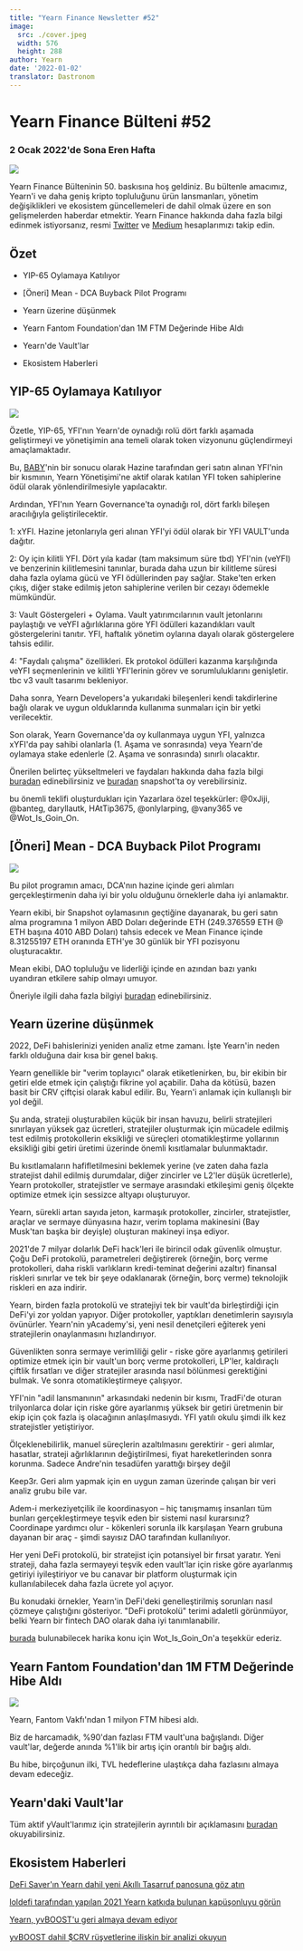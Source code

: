```yaml
---
title: "Yearn Finance Newsletter #52"
image:
  src: ./cover.jpeg
  width: 576
  height: 288
author: Yearn
date: '2022-01-02'
translator: Dastronom
---
```


# Yearn Finance Bülteni #52

### 2 Ocak 2022'de Sona Eren Hafta

![](/_posts/_newsletters/Yearn-Finance-Newsletter-52/cover.jpeg?w=880&h=440)

Yearn Finance Bülteninin 50. baskısına hoş geldiniz. Bu bültenle amacımız, Yearn'i ve daha geniş kripto topluluğunu ürün lansmanları, yönetim değişiklikleri ve ekosistem güncellemeleri de dahil olmak üzere en son gelişmelerden haberdar etmektir. Yearn Finance hakkında daha fazla bilgi edinmek istiyorsanız, resmi [Twitter](https://twitter.com/iearnfinance) ve [Medium](https://medium.com/iearn) hesaplarımızı takip edin.

## Özet

- YIP-65 Oylamaya Katılıyor

- [Öneri] Mean - DCA Buyback Pilot Programı

- Yearn üzerine düşünmek

- Yearn Fantom Foundation'dan 1M FTM Değerinde Hibe Aldı

- Yearn'de Vault'lar

- Ekosistem Haberleri

## YIP-65 Oylamaya Katılıyor

![](/_posts/_newsletters/Yearn-Finance-Newsletter-52/image2.jpg?w=980&h=871)

Özetle, YIP-65, YFI'nın Yearn'de oynadığı rolü dört farklı aşamada geliştirmeyi ve yönetişimin ana temeli olarak token vizyonunu güçlendirmeyi amaçlamaktadır.

Bu, [BABY](https://yips.yearn.finance/YIPS/yip-56)'nin bir sonucu olarak Hazine tarafından geri satın alınan YFI'nin bir kısmının, Yearn Yönetişimi'ne aktif olarak katılan YFI token sahiplerine ödül olarak yönlendirilmesiyle yapılacaktır.

Ardından, YFI'nın Yearn Governance'ta oynadığı rol, dört farklı bileşen aracılığıyla geliştirilecektir.

1: xYFI. Hazine jetonlarıyla geri alınan YFI'yi ödül olarak bir YFI VAULT'unda dağıtır.

2: Oy için kilitli YFI. Dört yıla kadar (tam maksimum süre tbd) YFI'nin (veYFI) ve benzerinin kilitlemesini tanınlar, burada daha uzun bir kilitleme süresi daha fazla oylama gücü ve YFI ödüllerinden pay sağlar. Stake'ten erken çıkış, diğer stake edilmiş jeton sahiplerine verilen bir cezayı ödemekle mümkündür.

3: Vault Göstergeleri + Oylama. Vault yatırımcılarının vault jetonlarını paylaştığı ve veYFI ağırlıklarına göre YFI ödülleri kazandıkları vault göstergelerini tanıtır. YFI, haftalık yönetim oylarına dayalı olarak göstergelere tahsis edilir.

4: "Faydalı çalışma" özellikleri. Ek protokol ödülleri kazanma karşılığında veYFI seçmenlerinin ve kilitli YFI'lerinin görev ve sorumluluklarını genişletir. tbc v3 vault tasarımı bekleniyor.

Daha sonra, Yearn Developers'a yukarıdaki bileşenleri kendi takdirlerine bağlı olarak ve uygun olduklarında kullanıma sunmaları için bir yetki verilecektir.

Son olarak, Yearn Governance'da oy kullanmaya uygun YFI, yalnızca xYFI'da pay sahibi olanlarla (1. Aşama ve sonrasında) veya Yearn'de oylamaya stake edenlerle (2. Aşama ve sonrasında) sınırlı olacaktır.

Önerilen belirteç yükseltmeleri ve faydaları hakkında daha fazla bilgi [buradan](https://gov.yearn.finance/t/yip-65-evolving-yfi-tokenomics/11994) edinebilirsiniz ve [buradan](https://snapshot.org/#/ybaby.eth/proposal/0x8f7417fa5565d9f46e16618503e8808c36d51b2a9e8217a68c632d7c090d69d9) snapshot'ta oy verebilirsiniz.

bu önemli teklifi oluşturdukları için Yazarlara özel teşekkürler: @0xJiji, @banteg, daryllautk, HAtTip3675, @onlylarping, @vany365 ve @Wot_Is_Goin_On.

## [Öneri] Mean - DCA Buyback Pilot Programı

![](/_posts/_newsletters/Yearn-Finance-Newsletter-52/image3.jpg?w=690&h=301)

Bu pilot programın amacı, DCA'nın hazine içinde geri alımları gerçekleştirmenin daha iyi bir yolu olduğunu örneklerle daha iyi anlamaktır.

Yearn ekibi, bir Snapshot oylamasının geçtiğine dayanarak, bu geri satın alma programına 1 milyon ABD Doları değerinde ETH (249.376559 ETH @ ETH başına 4010 ABD Doları) tahsis edecek ve Mean Finance içinde 8.31255197 ETH oranında ETH'ye 30 günlük bir YFI pozisyonu oluşturacaktır.

Mean ekibi, DAO topluluğu ve liderliği içinde en azından bazı yankı uyandıran etkilere sahip olmayı umuyor.

Öneriyle ilgili daha fazla bilgiyi [buradan](https://gov.yearn.finance/t/proposal-mean-dca-buyback-pilot-program/12065) edinebilirsiniz.

## Yearn üzerine düşünmek

2022, DeFi bahislerinizi yeniden analiz etme zamanı. İşte Yearn'in neden farklı olduğuna dair kısa bir genel bakış.

Yearn genellikle bir "verim toplayıcı" olarak etiketlenirken, bu, bir ekibin bir getiri elde etmek için çalıştığı fikrine yol açabilir. Daha da kötüsü, bazen basit bir CRV çiftçisi olarak kabul edilir. Bu, Yearn'i anlamak için kullanışlı bir yol değil.

Şu anda, strateji oluşturabilen küçük bir insan havuzu, belirli stratejileri sınırlayan yüksek gaz ücretleri, stratejiler oluşturmak için mücadele edilmiş test edilmiş protokollerin eksikliği ve süreçleri otomatikleştirme yollarının eksikliği gibi getiri üretimi üzerinde önemli kısıtlamalar bulunmaktadır.

Bu kısıtlamaların hafifletilmesini beklemek yerine (ve zaten daha fazla stratejist dahil edilmiş durumdalar, diğer zincirler ve L2'ler düşük ücretlerle), Yearn protokoller, stratejistler ve sermaye arasındaki etkileşimi geniş ölçekte optimize etmek için sessizce altyapı oluşturuyor.

Yearn, sürekli artan sayıda jeton, karmaşık protokoller, zincirler, stratejistler, araçlar ve sermaye dünyasına hazır, verim toplama makinesini (Bay Musk'tan başka bir deyişle) oluşturan makineyi inşa ediyor.

2021'de 7 milyar dolarlık DeFi hack'leri ile birincil odak güvenlik olmuştur. Çoğu DeFi protokolü, parametreleri değiştirerek (örneğin, borç verme protokolleri, daha riskli varlıkların kredi-teminat değerini azaltır) finansal riskleri sınırlar ve tek bir şeye odaklanarak (örneğin, borç verme) teknolojik riskleri en aza indirir.

Yearn, birden fazla protokolü ve stratejiyi tek bir vault'da birleştirdiği için DeFi'yi zor yoldan yapıyor. Diğer protokoller, yaptıkları denetimlerin sayısıyla övünürler. Yearn'nin yAcademy'si, yeni nesil denetçileri eğiterek yeni stratejilerin onaylanmasını hızlandırıyor.

Güvenlikten sonra sermaye verimliliği gelir - riske göre ayarlanmış getirileri optimize etmek için bir vault'un borç verme protokolleri, LP'ler, kaldıraçlı çiftlik fırsatları ve diğer stratejiler arasında nasıl bölünmesi gerektiğini bulmak. Ve sonra otomatikleştirmeye çalışıyor.

YFI'nin "adil lansmanının" arkasındaki nedenin bir kısmı, TradFi'de oturan trilyonlarca dolar için riske göre ayarlanmış yüksek bir getiri üretmenin bir ekip için çok fazla iş olacağının anlaşılmasıydı. YFI yatılı okulu şimdi ilk kez stratejistler yetiştiriyor.

Ölçeklenebilirlik, manuel süreçlerin azaltılmasını gerektirir - geri alımlar, hasatlar, strateji ağırlıklarının değiştirilmesi, fiyat hareketlerinden sonra korunma. Sadece  Andre'nin tesadüfen yarattığı birşey değil

Keep3r. Geri alım yapmak için en uygun zaman üzerinde çalışan bir veri analiz grubu bile var.

Adem-i merkeziyetçilik ile koordinasyon – hiç tanışmamış insanları tüm bunları gerçekleştirmeye teşvik eden bir sistemi nasıl kurarsınız? Coordinape yardımcı olur - kökenleri sorunla ilk karşılaşan Yearn grubuna dayanan bir araç - şimdi sayısız DAO tarafından kullanılıyor.

Her yeni DeFi protokolü, bir stratejist için potansiyel bir fırsat yaratır. Yeni strateji, daha fazla sermayeyi teşvik eden vault'lar için riske göre ayarlanmış getiriyi iyileştiriyor ve bu canavar bir platform oluşturmak için kullanılabilecek daha fazla ücrete yol açıyor.

Bu konudaki örnekler, Yearn'in DeFi'deki genelleştirilmiş sorunları nasıl çözmeye çalıştığını gösteriyor. "DeFi protokolü" terimi adaletli görünmüyor, belki Yearn bir fintech DAO olarak daha iyi tanımlanabilir.

[burada](https://twitter.com/Wot_Is_Goin_On/status/1477277152336916484) bulunabilecek harika konu için Wot_Is_Goin_On'a teşekkür ederiz.

## Yearn Fantom Foundation'dan 1M FTM Değerinde Hibe Aldı

![](/_posts/_newsletters/Yearn-Finance-Newsletter-52/image4.jpg?w=1100&h=1092)

Yearn, Fantom Vakfı'ndan 1 milyon FTM hibesi aldı.

Biz de harcamadık, %90'dan fazlası FTM vault'una bağışlandı. Diğer vault'lar, değerde anında %1'lik bir artış için orantılı bir bağış aldı.

Bu hibe, birçoğunun ilki, TVL hedeflerine ulaştıkça daha fazlasını almaya devam edeceğiz.

## Yearn'daki Vault'lar

Tüm aktif yVault'larımız için stratejilerin ayrıntılı bir açıklamasını [buradan](https://medium.com/yearn-state-of-the-vaults/the-vaults-at-yearn-9237905ffed3) okuyabilirsiniz.

## Ekosistem Haberleri

[DeFi Saver'ın Yearn dahil yeni Akıllı Tasarruf panosuna göz atın](https://twitter.com/DeFiSaver/status/1476614075815809028?s=20)

[loldefi tarafından yapılan 2021 Yearn katkıda bulunan kapüşonluyu görün](https://twitter.com/loldefi/status/1477062572595884032)

[Yearn, yvBOOST'u geri almaya devam ediyor](https://twitter.com/wavey0x/status/1474946151006842884)

[yvBOOST dahil $CRV rüşvetlerine ilişkin bir analizi okuyun](https://twitter.com/0xSEM/status/1475284063204388867)
